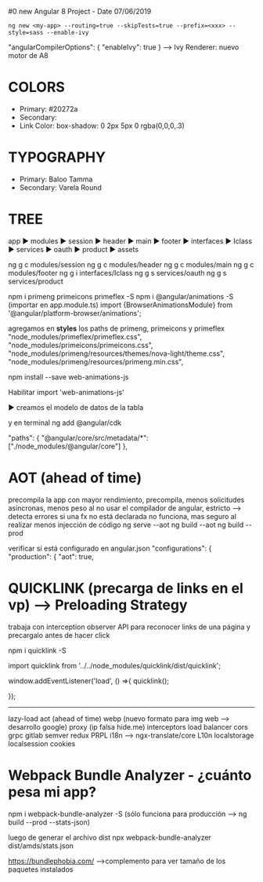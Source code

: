<!-- Dev -->

#0 new Angular 8 Project - Date 07/06/2019

```
ng new <my-app> --routing=true --skipTests=true --prefix=<xxx> --style=sass --enable-ivy
```
<!-- Verificamos en tsconfig.app.json -->
"angularCompilerOptions": { "enableIvy": true } --> Ivy Renderer: nuevo motor de A8

# COLORS
  - Primary: #20272a
  - Secondary:
  - Link Color:
  box-shadow: 0 2px 5px 0 rgba(0,0,0,.3)

# TYPOGRAPHY
  - Primary: Baloo Tamma
  - Secondary: Varela Round
<!-- en index.html agregamos fuentes de google -->
<!-- Google Fonts -->
<link href="https://fonts.googleapis.com/css?family=Baloo+Tamma|Varela+Round&display=swap" rel="stylesheet">

# TREE
  app
    ► modules
        ► session
        ► header
        ► main
        ► footer
    ► interfaces
        ► Iclass
    ► services
        ► oauth
        ► product
    ► assets

<!-- TODOs creamos los componentes iniciales -->
ng g c modules/session
ng g c modules/header
ng g c modules/main
ng g c modules/footer
ng g i interfaces/Iclass
ng g s services/oauth
ng g s services/product

<!-- npm instalamos la tabla y su config -->
npm i primeng primeicons primeflex -S
npm i @angular/animations -S (importar en app.module.ts)
import {BrowserAnimationsModule} from '@angular/platform-browser/animations';

<!-- en angular.json -->
agregamos en **styles** los paths de primeng, primeicons y primeflex
"node_modules/primeflex/primeflex.css",
"node_modules/primeicons/primeicons.css",
"node_modules/primeng/resources/themes/nova-light/theme.css",
"node_modules/primeng/resources/primeng.min.css",

<!-- Primeng solución parcial para Angular 8 instalar-->
npm install --save web-animations-js
<!-- y en polyfills.ts -->
Habilitar import 'web-animations-js'

<!-- en interfaces/IClass -->
► creamos el modelo de datos de la tabla

<!-- en index.html agregamos los íconos de fontawesome -->
<!-- Fontawesome Compiled and minified CSS -->
<link rel="stylesheet" href="https://use.fontawesome.com/releases/v5.8.2/css/all.css" integrity="sha384-oS3vJWv+0UjzBfQzYUhtDYW+Pj2yciDJxpsK1OYPAYjqT085Qq/1cq5FLXAZQ7Ay" crossorigin="anonymous">

<!-- importamos forms, de angular -->

<!-- importamos buttons, tabla de primeng -->

<!-- si la tabla no funciona probar agregando ésto a tsconfig.app.json -->
y en terminal
ng add @angular/cdk

"paths": {
    "@angular/core/src/metadata/*": ["./node_modules/@angular/core"]
  },













# AOT (ahead of time)
precompila la app con mayor rendimiento, precompila, menos solicitudes asíncronas, menos peso al no usar el compilador de angular, estricto --> detecta errores si una fx no está declarada no funciona, mas seguro al realizar menos injección de código 
ng serve --aot
ng build --aot
ng build --prod

verificar si está configurado en angular.json
"configurations": {
  "production": {
    "aot": true,


# QUICKLINK (precarga de links en el vp) --> Preloading Strategy
trabaja con interception observer API para reconocer links de una página y precargalo antes de hacer click

npm i quicklink -S
<!-- en module.ts -->
import quicklink from '../../node_modules/quicklink/dist/quicklink';

window.addEventListener('load', () =>{
   quicklink();
   <!-- quicklink({urls:[...]}) -->
   <!-- quicklink({ priority: true }); prioridad de carga de fetch y peticiones --> 

}); <!-- con ésta función le decimos que se ejecute luego de cargar la página -->








-----------------------------------------------------------------------------------------------
lazy-load
aot (ahead of time)
webp (nuevo formato para img web --> desarrollo google)
proxy (ip falsa hide.me)
interceptors
load balancer
cors
grpc
gitlab
semver
redux
PRPL
i18n --> ngx-translate/core
L10n
localstorage
localsession
cookies


<!-- Prod -->

<!-- Test -->

# Webpack Bundle Analyzer - ¿cuánto pesa mi app?
npm i webpack-bundle-analyzer -S (sólo funciona para producción --> ng build --prod --stats-json)

luego de generar el archivo dist
npx webpack-bundle-analyzer dist/amds/stats.json

https://bundlephobia.com/ -->complemento para ver tamaño de los paquetes instalados
